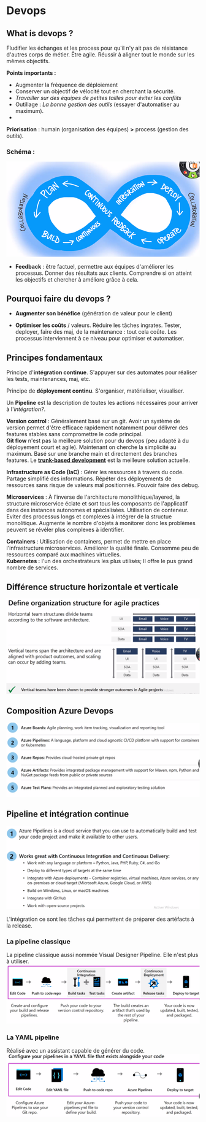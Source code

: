 # Devops

## What is devops ?
Fludifier les échanges et les process pour qu'il n'y ait pas de résistance d'autres corps de métier. Être agile. Réussir à aligner tout le monde sur les mêmes objectifs.

**Points importants :**
- Augmenter la fréquence de déploiement
- Conserver un objectif de vélocité tout en cherchant la sécurité.
- *Travailler sur des équipes de petites tailles pour éviter les conflits*
- Outillage : *La bonne gestion des outils* (essayer d'automatiser au maximum). 
- 

**Priorisation** : humain (organisation des équipes) **>** process (gestion des outils).

### Schéma :
<img src="resources/devops scheme.PNG" alt="devops scheme" />

- **Feedback** : être factuel, permettre aux équipes d'améliorer les processus. Donner des résultats aux clients. Comprendre si on atteint les objectifs et chercher à améliore grâce à cela.

## Pourquoi faire du devops ?
- **Augmenter son bénéfice** (génération de valeur pour le client)

- **Optimiser les coûts** / valeurs. 
Réduire les tâches ingrates. Tester, deployer, faire des maj, de la maintenance : tout cela coûte. Les processus interviennent à ce niveau pour optimiser et automatiser.

## Principes fondamentaux

Principe d'**intégration continue**. S'appuyer sur des automates pour réaliser les tests, maintenances, maj, etc.

Principe de **déployement continu**. S'organiser, matérialiser, visualiser.

Un **Pipeline** est la description de toutes les actions nécessaires pour arriver à l'*intégration?*.

**Version control** : Généralement basé sur un git. Avoir un système de version permet d'être efficace rapidement notamment pour délivrer des features stables sans compromettre le code principal. <br />
**Git flow** n'est pas la meilleure solution pour du devops (peu adapté à du déployement court et agile). Maintenant on cherche la simplicité au maximum. Basé sur une branche main et directement des branches features. 
Le [**trunk-based development**](https://trunkbaseddevelopment.com/) est la meilleure solution actuelle.

**Infrastructure as Code (IaC)** : Gérer les ressources à travers du code. Partage simplifié des informations. Répéter des déployements de ressources sans risque de valeurs mal positionnés. Pouvoir faire des debug.

**Microservices** : À l'inverse de l'architecture monolithique/layered, la structure microservice éclate et sort tous les composants de l'applicatif dans des instances autonomes et spécialisées. Utilisation de conteneur. Eviter des processus longs et complexes à intégrer de la structue monolitique. Augmente le nombre d'objets à monitorer donc les problèmes peuvent se révéler plus complexes à identifier.

**Containers** : Utilisation de containers, permet de mettre en place l'infrastructure microservices. Améliorer la qualité finale. Consomme peu de ressources comparé aux machines virtuelles. <br />
**Kubernetes :** l'un des orchestrateurs les plus utilisés; Il offre le pus grand nombre de services.




## Différence structure horizontale et verticale
<img src="resources/devops structure.PNG" alt="devops structure" />




## Composition Azure Devops
<img src="resources/devops composition.PNG" alt="devops composition img" />




## Pipeline et intégration continue

<img src="resources/azure pipeline.PNG" alt="azure pipeline img" />

L'intégration ce sont les tâches qui permettent de préparer des artéfacts à la release.

### La pipeline classique
La pipeline classique aussi nommée Visual Designer Pipeline. Elle n'est plus à utiliser.
<img src="resources/visual designer pipeline.PNG" alt="classic pipeline img" />

### La YAML pipeline
Réalisé avec un assistant capable de générer du code.
<img src="resources/YAML pipeline.PNG" alt="yaml pipeline img" />

